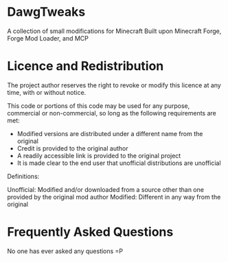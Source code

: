 # DawgTweaks
A collection of small modifications for Minecraft
Built upon Minecraft Forge, Forge Mod Loader, and MCP

# Licence and Redistribution
The project author reserves the right to revoke or modify this licence at any time, with or without notice.

This code or portions of this code may be used for any purpose, commercial or non-commercial, so long as the following requirements are met:
- Modified versions are distributed under a different name from the original
- Credit is provided to the original author
- A readily accessible link is provided to the original project
- It is made clear to the end user that unofficial distributions are unofficial

Definitions:

Unofficial: Modified and/or downloaded from a source other than one provided by the original mod author
Modified: Different in any way from the original

# Frequently Asked Questions

No one has ever asked any questions =P
